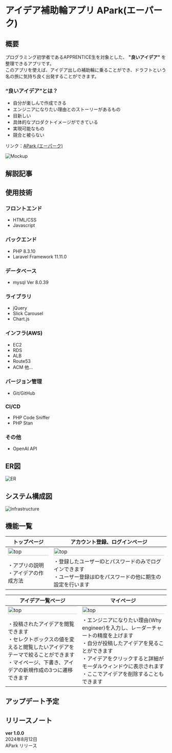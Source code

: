 # アイデア補助輪アプリ APark(エーパーク)

## 概要
プログラミング初学者であるAPPRENTICE生を対象とした、 **"良いアイデア"** を整理できるアプリです。<br>
このアプリを使えば、アイデア出しの補助輪に乗ることができ、ドラフトという名の旅に気持ち良く出発することができます。

### “良いアイデア”とは？
* 自分が楽しんで作成できる<br>
* エンジニアになりたい理由とのストーリーがあるもの<br>
* 目新しい<br>
* 具体的なプロダクトイメージができている<br>
* 実現可能なもの<br>
* 競合と被らない<br>

リンク：[APark (エーパーク)](https://apark.click/)

![Mockup](documents/image/Mockup2024.09.23.png)


## 解説記事


## 使用技術
### フロントエンド
* HTML/CSS
* Javascript
### バックエンド
* PHP 8.3.10
* Laravel Framework 11.11.0
### データベース
* mysql  Ver 8.0.39
### ライブラリ
* jQuery
* Slick Carousel
* Chart.js
### インフラ(AWS)
* EC2
* RDS
* ALB
* Route53
* ACM 他...
### バージョン管理
* Git/GitHub
### CI/CD
* PHP Code Sniffer
* PHP Stan
### その他
* OpenAI API

## ER図
![ER](documents/image/ER2024.06.21.png)

## システム構成図
![Infrastructure](documents/image/Infrastructure2024.09.23.png)

## 機能一覧

| トップページ | アカウント登録、ログインページ |
| --- | --- |
| <img width="150%" alt="top" src="documents/image/top.png"> | <img width="150%" alt="top" src="documents/image/login.png"> |
| ・アプリの説明<br>・アイデアの作成方法 | ・登録したユーザーIDとパスワードのみでログインできます<br>・ユーザー登録はIDをパスワードの他に期生の設定を行います |


| アイデア一覧ページ | マイページ |
| --- | --- |
|<img width="150%" alt="top" src="documents/image/home.png">|<img width="150%" alt="top" src="documents/image/my_page.png">|
|・投稿されたアイデアを閲覧できます<br>・セレクトボックスの値を変えると閲覧したいアイデアをテーマで絞ることができます<br>・マイページ、下書き、アイデアの新規作成の3つに遷移できます| ・エンジニアになりたい理由(Why engineer)を入力し、レーダーチャートの精度を上げます<br>・自分が投稿したアイデアを見ることができます<br>・アイデアをクリックすると詳細がモーダルウィンドウに表示されます<br>・ここでアイデアを削除することもできます |


## アップデート予定
## リリースノート
**ver 1.0.0**<br>
2024年8月12日<br>APark リリース
